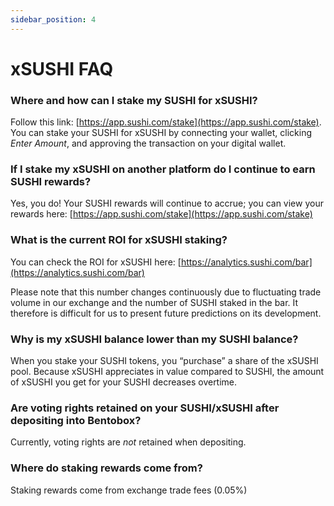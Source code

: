```yaml
---
sidebar_position: 4
---
```


# xSUSHI FAQ

### Where and how can I stake my SUSHI for xSUSHI?

Follow this link: [https://app.sushi.com/stake](https://app.sushi.com/stake). You can stake your SUSHI for xSUSHI by connecting your wallet, clicking _Enter Amount_, and approving the transaction on your digital wallet.

### If I stake my xSUSHI on another platform do I continue to earn SUSHI rewards?

Yes, you do! Your SUSHI rewards will continue to accrue; you can view your rewards here:
[https://app.sushi.com/stake](https://app.sushi.com/stake)

### What is the current ROI for xSUSHI staking?

You can check the ROI for xSUSHI here: [https://analytics.sushi.com/bar](https://analytics.sushi.com/bar)

Please note that this number changes continuously due to fluctuating trade volume in our exchange and the number of SUSHI staked in the bar. It therefore is difficult for us to present future predictions on its development.

### Why is my xSUSHI balance lower than my SUSHI balance?

When you stake your SUSHI tokens, you “purchase” a share of the xSUSHI pool. Because xSUSHI appreciates in value compared to SUSHI, the amount of xSUSHI you get for your SUSHI decreases overtime.

### Are voting rights retained on your SUSHI/xSUSHI after depositing into Bentobox?

Currently, voting rights are _not_ retained when depositing.

### Where do staking rewards come from?

Staking rewards come from exchange trade fees (0.05%)
